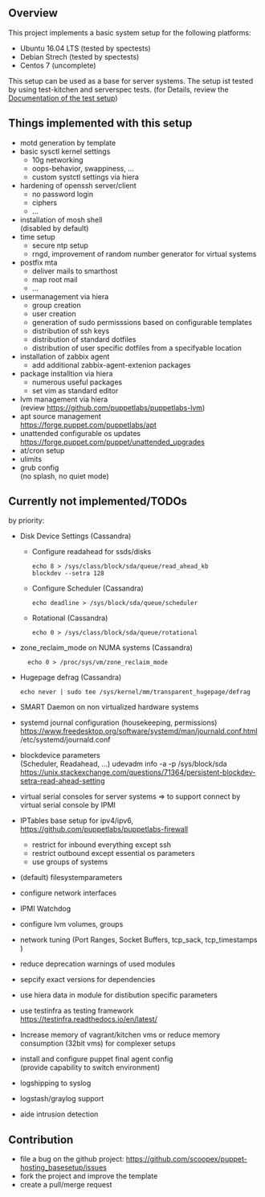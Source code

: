 Overview
--------

This project implements a basic system setup for the following platforms:

* Ubuntu 16.04 LTS (tested by spectests)
* Debian Strech (tested by spectests)
* Centos 7 (uncomplete)

This setup can be used as a base for server systems.
The setup ist tested by using test-kitchen and serverspec tests.
(for Details, review the [Documentation of the test setup](README_Test_Environment.mf))

Things implemented with this setup
----------------------------------

* motd generation by template
* basic sysctl kernel settings
  * 10g networking
  * oops-behavior, swappiness, ...
  * custom systctl settings via hiera
* hardening of openssh server/client
  * no password login
  * ciphers
  * ...
* installation of mosh shell<BR>
  (disabled by default)
* time setup
  * secure ntp setup
  * rngd, improvement of random number generator for virtual systems
* postfix mta
  * deliver mails to smarthost
  * map root mail
  * ...
* usermanagement via hiera
  * group creation
  * user creation
  * generation of sudo permisssions based on configurable templates
  * distribution of ssh keys
  * distribution of standard dotfiles
  * distribution of user specific dotfiles from a specifyable location
* installation of zabbix agent
  * add additional zabbix-agent-extenion packages
* package installtion via hiera
  * numerous useful packages
  * set vim as standard editor
* lvm management via hiera<BR>
  (review https://github.com/puppetlabs/puppetlabs-lvm)
* apt source management<BR>
  https://forge.puppet.com/puppetlabs/apt
* unattended configurable os updates<BR>
  https://forge.puppet.com/puppet/unattended_upgrades
* at/cron setup
* ulimits
* grub config</BR>
  (no splash, no quiet mode)


Currently not implemented/TODOs
--------------------------------

by priority:

* Disk Device Settings (Cassandra)
  * Configure readahead for ssds/disks
    ```
    echo 8 > /sys/class/block/sda/queue/read_ahead_kb
    blockdev --setra 128
    ```
  * Configure Scheduler (Cassandra)
    ```
    echo deadline > /sys/block/sda/queue/scheduler
    ```
  * Rotational (Cassandra)
    ```
    echo 0 > /sys/class/block/sda/queue/rotational
    ```
* zone_reclaim_mode on NUMA systems (Cassandra)
  ```
    echo 0 > /proc/sys/vm/zone_reclaim_mode
  ```
* Hugepage defrag (Cassandra)
  ```
  echo never | sudo tee /sys/kernel/mm/transparent_hugepage/defrag
  ```

* SMART Daemon on non virtualized hardware systems
* systemd journal configuration (housekeeping, permissions)
  https://www.freedesktop.org/software/systemd/man/journald.conf.html
  /etc/systemd/journald.conf
* blockdevice parameters<BR>
  (Scheduler, Readahead, ...)
  udevadm info -a -p /sys/block/sda
  https://unix.stackexchange.com/questions/71364/persistent-blockdev-setra-read-ahead-setting
* virtual serial consoles for server systems
  => to support connect by virtual serial console by IPMI
* IPTables base setup for ipv4/ipv6, https://github.com/puppetlabs/puppetlabs-firewall
  * restrict for inbound everything except ssh
  * restrict outbound except essential os parameters
  * use groups of systems
* (default) filesystemparameters
* configure network interfaces
* IPMI Watchdog
* configure lvm volumes, groups
* network tuning
  (Port Ranges, Socket Buffers, tcp_sack, tcp_timestamps )
* reduce deprecation warnings of used modules
* sepcify exact versions for dependencies
* use hiera data in module for distibution specific parameters
* use testinfra as testing framework
  https://testinfra.readthedocs.io/en/latest/
* Increase memory of vagrant/kitchen vms or reduce memory consumption (32bit vms) for complexer setups
* install and configure puppet final agent config<BR>
  (provide capability to switch environment)
* logshipping to syslog
* logstash/graylog support
* aide intrusion detection

Contribution
------------

 * file a bug on the github project: https://github.com/scoopex/puppet-hosting_basesetup/issues
 * fork the project and improve the template
 * create a pull/merge request

